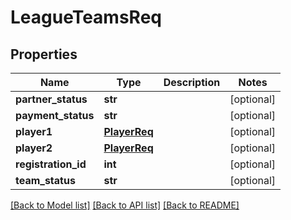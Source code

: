 # LeagueTeamsReq

## Properties
Name | Type | Description | Notes
------------ | ------------- | ------------- | -------------
**partner_status** | **str** |  | [optional] 
**payment_status** | **str** |  | [optional] 
**player1** | [**PlayerReq**](PlayerReq.md) |  | [optional] 
**player2** | [**PlayerReq**](PlayerReq.md) |  | [optional] 
**registration_id** | **int** |  | [optional] 
**team_status** | **str** |  | [optional] 

[[Back to Model list]](../README.md#documentation-for-models) [[Back to API list]](../README.md#documentation-for-api-endpoints) [[Back to README]](../README.md)

